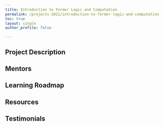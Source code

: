 ```yaml
---
title: Introduction to Former Logic and Computation
permalink: /projects-2021/introduction-to-former-logic-and-computation
toc: true
layout: single
author_profile: false

---
```


## Project Description

## Mentors

## Learning Roadmap

## Resources

## Testimonials
